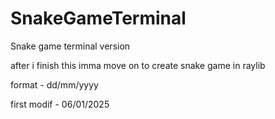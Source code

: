 # SnakeGameTerminal
Snake game terminal version


after i finish this imma move on to create snake game in raylib

format - dd/mm/yyyy

first modif - 06/01/2025